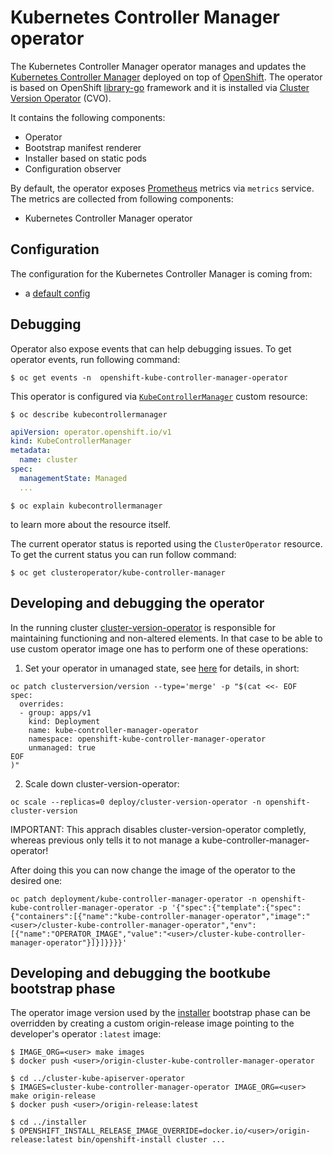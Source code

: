 # Kubernetes Controller Manager operator

The Kubernetes Controller Manager operator manages and updates the [Kubernetes Controller Manager](https://github.com/kubernetes/kubernetes) deployed on top of
[OpenShift](https://openshift.io). The operator is based on OpenShift [library-go](https://github.com/openshift/library-go) framework and it
is installed via [Cluster Version Operator](https://github.com/openshift/cluster-version-operator) (CVO).

It contains the following components:

* Operator
* Bootstrap manifest renderer
* Installer based on static pods
* Configuration observer

By default, the operator exposes [Prometheus](https://prometheus.io) metrics via `metrics` service.
The metrics are collected from following components:

* Kubernetes Controller Manager operator


## Configuration

The configuration for the Kubernetes Controller Manager is coming from:

* a [default config](https://github.com/openshift/cluster-kube-controller-manager-operator/blob/master/bindata/v4.1.0/config/defaultconfig.yaml)


## Debugging

Operator also expose events that can help debugging issues. To get operator events, run following command:

```
$ oc get events -n  openshift-kube-controller-manager-operator
```

This operator is configured via [`KubeControllerManager`](https://github.com/openshift/api/blob/master/operator/v1/types_kubecontrollermanager.go) custom resource:

```
$ oc describe kubecontrollermanager
```
```yaml
apiVersion: operator.openshift.io/v1
kind: KubeControllerManager
metadata:
  name: cluster
spec:
  managementState: Managed
  ...
```
```
$ oc explain kubecontrollermanager
```
to learn more about the resource itself.

The current operator status is reported using the `ClusterOperator` resource. To get the current status you can run follow command:

```
$ oc get clusteroperator/kube-controller-manager
```


## Developing and debugging the operator

In the running cluster [cluster-version-operator](https://github.com/openshift/cluster-version-operator/) is responsible
for maintaining functioning and non-altered elements.  In that case to be able to use custom operator image one has to
perform one of these operations:

1. Set your operator in umanaged state, see [here](https://github.com/openshift/cluster-version-operator/blob/master/docs/dev/clusterversion.md) for details, in short:

```
oc patch clusterversion/version --type='merge' -p "$(cat <<- EOF
spec:
  overrides:
  - group: apps/v1
    kind: Deployment
    name: kube-controller-manager-operator
    namespace: openshift-kube-controller-manager-operator
    unmanaged: true
EOF
)"
```

2. Scale down cluster-version-operator:

```
oc scale --replicas=0 deploy/cluster-version-operator -n openshift-cluster-version
```

IMPORTANT: This apprach disables cluster-version-operator completly, whereas previous only tells it to not manage a kube-controller-manager-operator!

After doing this you can now change the image of the operator to the desired one:

```
oc patch deployment/kube-controller-manager-operator -n openshift-kube-controller-manager-operator -p '{"spec":{"template":{"spec":{"containers":[{"name":"kube-controller-manager-operator","image":"<user>/cluster-kube-controller-manager-operator","env":[{"name":"OPERATOR_IMAGE","value":"<user>/cluster-kube-controller-manager-operator"}]}]}}}}'
```


## Developing and debugging the bootkube bootstrap phase

The operator image version used by the [installer](https://github.com/openshift/installer/blob/master/pkg/asset/ignition/bootstrap/) bootstrap phase can be overridden by creating a custom origin-release image pointing to the developer's operator `:latest` image:

```
$ IMAGE_ORG=<user> make images
$ docker push <user>/origin-cluster-kube-controller-manager-operator

$ cd ../cluster-kube-apiserver-operator
$ IMAGES=cluster-kube-controller-manager-operator IMAGE_ORG=<user> make origin-release
$ docker push <user>/origin-release:latest

$ cd ../installer
$ OPENSHIFT_INSTALL_RELEASE_IMAGE_OVERRIDE=docker.io/<user>/origin-release:latest bin/openshift-install cluster ...
```
